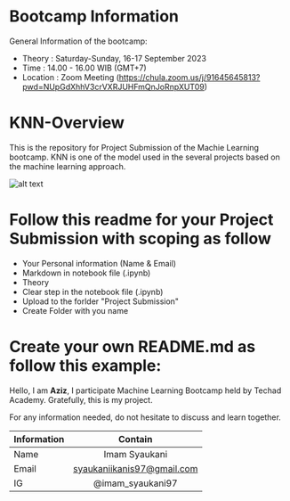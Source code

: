 # Bootcamp Information
General Information of the bootcamp:
* Theory    : Saturday-Sunday, 16-17 September 2023
* Time      : 14.00 - 16.00 WIB (GMT+7)
* Location  : Zoom Meeting (https://chula.zoom.us/j/91645645813?pwd=NUpGdXhhV3crVXRJUHFmQnJoRnpXUT09)

# KNN-Overview
This is the repository for Project Submission  of the Machie Learning bootcamp.
KNN is one of the model used in the several projects based on the machine learning approach. 

![alt text](https://miro.medium.com/v2/resize:fit:720/format:webp/1*3SwcOCUyVdGauhHrHvOaLA.png)


# Follow this readme for your Project Submission with scoping as follow
* Your Personal information (Name & Email)
* Markdown in notebook file (.ipynb)
* Theory
* Clear step in the notebook file (.ipynb)
* Upload to the forlder "Project Submission"
* Create Folder with you name


# Create your own README.md as follow this example:

Hello,
I am **Aziz**, I participate Machine Learning Bootcamp held by Techad Academy. Gratefully, this is my project. 

For any information needed, do not hesitate to discuss and learn together. 

| Information  | Contain |
| ------------- |:-------------:|
| Name      | Imam Syaukani    |
| Email      | syaukaniikanis97@gmail.com     |
| IG     | @imam_syaukani97     |
